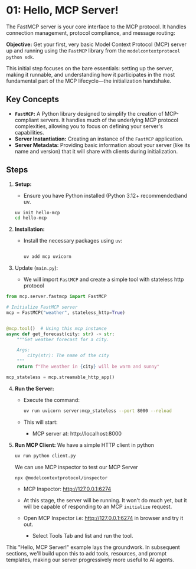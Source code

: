 # 01: Hello, MCP Server!

The FastMCP server is your core interface to the MCP protocol. It handles connection management, protocol compliance, and message routing:

**Objective:** Get your first, very basic Model Context Protocol (MCP) server up and running using the `FastMCP` library from the `modelcontextprotocol python sdk`.

This initial step focuses on the bare essentials: setting up the server, making it runnable, and understanding how it participates in the most fundamental part of the MCP lifecycle—the initialization handshake.

## Key Concepts

- **`FastMCP`:** A Python library designed to simplify the creation of MCP-compliant servers. It handles much of the underlying MCP protocol complexities, allowing you to focus on defining your server's capabilities.
- **Server Instantiation:** Creating an instance of the `FastMCP` application.
- **Server Metadata:** Providing basic information about your server (like its name and version) that it will share with clients during initialization.

## Steps

1.  **Setup:**

    - Ensure you have Python installed (Python 3.12+ recommended)and uv.

    ```bash
    uv init hello-mcp
    cd hello-mcp
    ```

2.  **Installation:**

    - Install the necessary packages using `uv`:

      ```bash

      uv add mcp uvicorn
      ```

3.  Update (`main.py`):

    - We will import `FastMCP` and create a simple tool with stateless http protocol

```python
from mcp.server.fastmcp import FastMCP

# Initialize FastMCP server
mcp = FastMCP("weather", stateless_http=True)


@mcp.tool()  # Using this mcp instance
async def get_forecast(city: str) -> str:
    """Get weather forecast for a city.

    Args:
        city(str): The name of the city
    """
    return f"The weather in {city} will be warm and sunny"

mcp_stateless = mcp.streamable_http_app()
```

4.  **Run the Server:**

    - Execute the command:

      ```bash
      uv run uvicorn server:mcp_stateless --port 8000 --reload
      ```

    - This will start:
      - MCP server at: http://localhost:8000
      

5.  **Run MCP Client:**
    We have a simple HTTP client in python

    ```bash
    uv run python client.py
    ```

    We can use MCP inspector to test our MCP Server

    ```bash
    npx @modelcontextprotocol/inspector
    ```
    
    - MCP Inspector: http://127.0.0.1:6274

    - At this stage, the server will be running. It won't do much yet, but it will be capable of responding to an MCP `initialize` request.
    - Open MCP Inspector i.e: http://127.0.0.1:6274 in browser and try it out. 
      - Select Tools Tab and list and run the tool.

This "Hello, MCP Server!" example lays the groundwork. In subsequent sections, we'll build upon this to add tools, resources, and prompt templates, making our server progressively more useful to AI agents.